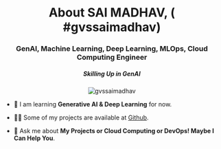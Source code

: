 <h1 align="center">About  SAI MADHAV, ( #gvssaimadhav)</h1>
<h3 align="center">GenAI, Machine Learning, Deep Learning, MLOps, Cloud Computing Engineer</h3>
<h5 align="center"> Skilling Up in GenAI</h5>

<p align="center"> <img src="https://komarev.com/ghpvc/?username=gvssaimadhav&label=Profile%20views&color=0eb413&style=flat" alt="gvssaimadhav" /> </p>

-  🌱 I am learning **Generative AI & Deep Learning** for now.

-  👨‍💻 Some of my projects are available at [Github](https://github.com/gvssaimadhav).

-  💬 Ask me about **My Projects or Cloud Computing or DevOps! Maybe I Can Help You**.
